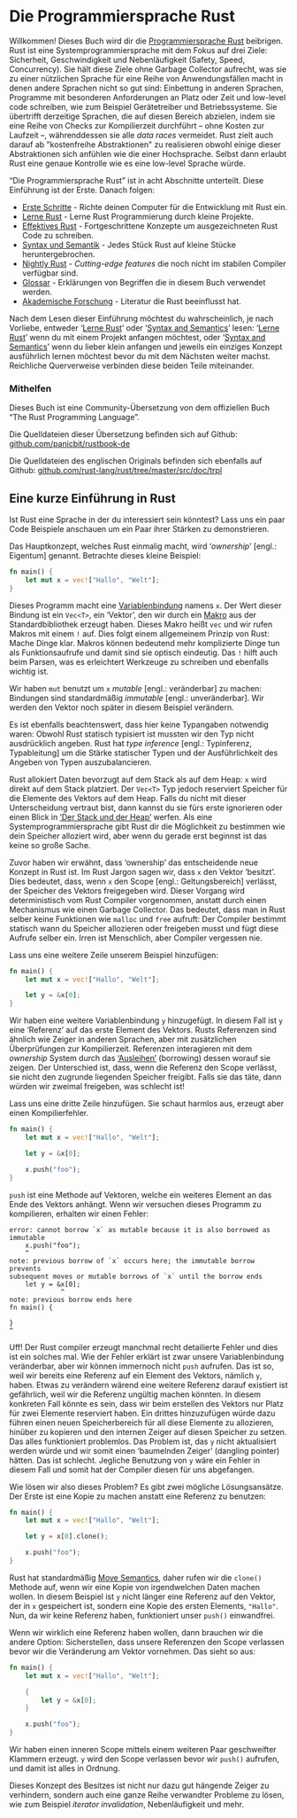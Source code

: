 # Die Programmiersprache Rust

Willkommen! Dieses Buch wird dir die [Programmiersprache Rust][rust] beibrigen.
Rust ist eine Systemprogrammiersprache mit dem Fokus auf drei Ziele:
Sicherheit, Geschwindigkeit und Nebenläufigkeit (Safety, Speed, Concurrency).
Sie hält diese Ziele ohne Garbage Collector aufrecht,
was sie zu einer nützlichen Sprache für eine Reihe von Anwendungsfällen macht
in denen andere Sprachen nicht so gut sind: Einbettung in anderen Sprachen,
Programme mit besonderen Anforderungen an Platz oder Zeit und low-level code schreiben,
wie zum Beispiel Gerätetreiber und Betriebssysteme.
Sie übertrifft derzeitige Sprachen, die auf diesen Bereich abzielen, indem sie
eine Reihe von Checks zur Kompilierzeit durchführt – ohne Kosten zur Laufzeit –,
währenddessen sie alle *data races* vermeidet.
Rust zielt auch darauf ab "kostenfreihe Abstraktionen" zu realisieren obwohl
einige dieser Abstraktionen sich anfühlen wie die einer Hochsprache.
Selbst dann erlaubt Rust eine genaue Kontrolle wie es eine low-level
Sprache würde.

[rust]: https://www.rust-lang.org

“Die Programmiersprache Rust” ist in acht Abschnitte unterteilt.
Diese Einführung ist der Erste. Danach folgen:

* [Erste Schritte][es] - Richte deinen Computer für die Entwicklung mit Rust ein.
* [Lerne Rust][lr] - Lerne Rust Programmierung durch kleine Projekte.
* [Effektives Rust][er] - Fortgeschrittene Konzepte um ausgezeichneten Rust Code zu schreiben.
* [Syntax und Semantik][ss] - Jedes Stück Rust auf kleine Stücke heruntergebrochen.
* [Nightly Rust][nr] - *Cutting-edge features* die noch nicht im stabilen Compiler verfügbar sind.
* [Glossar][gl] - Erklärungen von Begriffen die in diesem Buch verwendet werden.
* [Akademische Forschung][bi] - Literatur die Rust beeinflusst hat.

[es]: book/Erste_Schritte.md
[lr]: book/Lerne_Rust.md
[er]: book/Effektives_Rust.md
[ss]: book/Syntax_und_Semantik.md
[nr]: book/Nightly_Rust.md
[gl]: book/Glossar.md
[bi]: book/Bibliografie.md

Nach dem Lesen dieser Einführung möchtest du wahrscheinlich, je nach Vorliebe,
entweder ‘[Lerne Rust][lr]’ oder ‘[Syntax and Semantics][ss]’ lesen:
‘[Lerne Rust][lr]’ wenn du mit einem Projekt anfangen möchtest,
oder ‘[Syntax and Semantics][ss]’ wenn du lieber klein anfangen und jeweils ein
einziges Konzept ausführlich lernen möchtest bevor du mit dem Nächsten weiter machst.
Reichliche Querverweise verbinden diese beiden Teile miteinander.

### Mithelfen
Dieses Buch ist eine Community-Übersetzung von dem offiziellen Buch “The Rust Programming Language”.

Die Quelldateien dieser Übersetzung befinden sich auf Github:
[github.com/panicbit/rustbook-de](https://github.com/panicbit/rustbook-de)

Die Quelldateien des englischen Originals befinden sich ebenfalls auf Github:
[github.com/rust-lang/rust/tree/master/src/doc/trpl](https://github.com/rust-lang/rust/tree/master/src/doc/trpl)

## Eine kurze Einführung in Rust

Ist Rust eine Sprache in der du interessiert sein könntest? Lass uns ein paar 
Code Beispiele anschauen um ein Paar ihrer Stärken zu demonstrieren.

Das Hauptkonzept, welches Rust einmalig macht, wird
‘*ownership*’ [engl.: Eigentum] genannt. Betrachte dieses kleine Beispiel:

```rust
fn main() {
    let mut x = vec!["Hallo", "Welt"];
}
```

Dieses Programm macht eine [Variablenbindung][var] namens `x`. Der Wert dieser 
Bindung ist ein `Vec<T>`, ein ‘Vektor’, den wir durch ein [Makro][macro] 
aus der Standardbibliothek erzeugt haben. Dieses Makro heißt `vec` und wir rufen 
Makros mit einem `!` auf. Dies folgt einem allgemeinem Prinzip von Rust:
Mache Dinge klar. Makros können bedeutend mehr komplizierte Dinge tun als 
Funktionsaufrufe und damit sind sie optisch eindeutig. Das `!` hilft auch beim 
Parsen, was es erleichtert Werkzeuge zu schreiben und ebenfalls wichtig ist.

Wir haben `mut` benutzt um `x` *mutable* [engl.: veränderbar] zu machen:
Bindungen sind standardmäßig *immutable* [engl.: unveränderbar].
Wir werden den Vektor noch später in diesem Beispiel verändern.

Es ist ebenfalls beachtenswert, dass hier keine Typangaben notwendig waren: 
Obwohl Rust statisch typisiert ist mussten wir den Typ nicht ausdrücklich 
angeben. Rust hat *type inference* [engl.: Typinferenz, Typableitung] um 
die Stärke statischer Typen und der Ausführlichkeit des Angeben von Typen 
auszubalancieren.

Rust allokiert Daten bevorzugt auf dem Stack als auf dem Heap: `x` wird direkt
auf dem Stack platziert. Der `Vec<T>` Typ jedoch reserviert Speicher für die
Elemente des Vektors auf dem Heap. Falls du nicht mit dieser Unterscheidung
vertraut bist, dann kannst du sie fürs erste ignorieren oder einen Blick in
[‘Der Stack und der Heap’][heap] werfen. Als eine Systemprogrammiersprache
gibt Rust dir die Möglichkeit zu bestimmen wie dein Speicher alloziert wird,
aber wenn du gerade erst beginnst ist das keine so große Sache.

[var]: book/Variablenbindung.md
[macro]: book/Makros.md
[heap]: book/Der_Stack_Und_Der_Heap.md

Zuvor haben wir erwähnt, dass ‘ownership’ das entscheidende neue Konzept in Rust ist.
Im Rust Jargon sagen wir, dass `x` den Vektor ‘besitzt’. Dies bedeutet, dass,
wenn `x` den Scope [engl.: Geltungsbereich] verlässt, der Speicher des Vektors
freigegeben wird. Dieser Vorgang wird deterministisch vom Rust Compiler
vorgenommen, anstatt durch einen Mechanismus wie einen Garbage Collector.
Das bedeutet, dass man in Rust selber keine Funktionen wie `malloc` und
`free` aufruft: Der Compiler bestimmt statisch wann du Speicher allozieren oder
freigeben musst und fügt diese Aufrufe selber ein. Irren ist Menschlich, aber
Compiler vergessen nie.

Lass uns eine weitere Zeile unserem Beispiel hinzufügen:

```rust
fn main() {
    let mut x = vec!["Hallo", "Welt"];

    let y = &x[0];
}
```

Wir haben eine weitere Variablenbindung `y` hinzugefügt. In diesem Fall ist
`y` eine ‘Referenz’ auf das erste Element des Vektors. Rusts Referenzen sind
ähnlich wie Zeiger in anderen Sprachen, aber mit zusätzlichen Überprüfungen zur
Kompilierzeit. Referenzen interagieren mit dem *ownership* System durch das
[‘Ausleihen’][borrowing] (borrowing) dessen worauf sie zeigen.
Der Unterschied ist, dass, wenn die Referenz den Scope verlässt,
sie nicht den zugrunde liegenden Speicher freigibt. Falls sie das täte,
dann würden wir zweimal freigeben, was schlecht ist!

[borrowing]: book/Referenzen_Und_Ausleihen.md

Lass uns eine dritte Zeile hinzufügen. Sie schaut harmlos aus, erzeugt aber
einen Kompilierfehler.

```rust
fn main() {
    let mut x = vec!["Hallo", "Welt"];

    let y = &x[0];

    x.push("foo");
}
```

`push` ist eine Methode auf Vektoren, welche ein weiteres Element an das Ende
des Vektors anhängt. Wenn wir versuchen dieses Programm zu kompilieren, erhalten
wir einen Fehler:

```text
error: cannot borrow `x` as mutable because it is also borrowed as immutable
    x.push("foo");
    ^
note: previous borrow of `x` occurs here; the immutable borrow prevents
subsequent moves or mutable borrows of `x` until the borrow ends
    let y = &x[0];
             ^
note: previous borrow ends here
fn main() {

}
^
```
Uff! Der Rust compiler erzeugt manchmal recht detailierte Fehler und dies ist
ein solches mal. Wie der Fehler erklärt ist zwar unsere Variablenbindung veränderbar,
aber wir können immernoch nicht `push` aufrufen. Das ist so, weil wir bereits
eine Referenz auf ein Element des Vektors, nämlich `y`, haben. Etwas zu verändern
wärend eine weitere Referenz darauf existiert ist gefährlich, weil wir die
Referenz ungültig machen könnten. In diesem konkreten Fall könnte es sein, dass
wir beim erstellen des Vektors nur Platz für zwei Elemente reserviert haben.
Ein drittes hinzuzufügen würde dazu führen einen neuen Speicherbereich für all
diese Elemente zu allozieren, hinüber zu kopieren und den internen Zeiger auf
diesen Speicher zu setzen. Das alles funktioniert problemlos. Das Problem ist,
das `y` nicht aktualisiert werden würde und wir somit einen ‘baumelnden Zeiger’
(dangling pointer) hätten. Das ist schlecht. Jegliche Benutzung von `y` wäre ein
Fehler in diesem Fall und somit hat der Compiler diesen für uns abgefangen.

Wie lösen wir also dieses Problem? Es gibt zwei mögliche Lösungsansätze.
Der Erste ist eine Kopie zu machen anstatt eine Referenz zu benutzen:

```rust
fn main() {
    let mut x = vec!["Hallo", "Welt"];

    let y = x[0].clone();

    x.push("foo");
}
```

Rust hat standardmäßig [Move Semantics][move], daher rufen wir die `clone()`
Methode auf, wenn wir eine Kopie von irgendwelchen Daten machen wollen.
In diesem Beispiel ist `y` nicht länger eine Referenz auf den Vektor, der in `x`
gespeichert ist, sondern eine Kopie des ersten Elements, `"Hallo"`. Nun, da wir
keine Referenz haben, funktioniert unser `push()` einwandfrei.

[move]: Besitz#move-semantics

Wenn wir wirklich eine Referenz haben wollen, dann brauchen wir die andere
Option: Sicherstellen, dass unsere Referenzen den Scope verlassen bevor wir die
Veränderung am Vektor vornehmen. Das sieht so aus:

```rust
fn main() {
    let mut x = vec!["Hallo", "Welt"];

    {
        let y = &x[0];
    }

    x.push("foo");
}
```

Wir haben einen inneren Scope mittels einem weiteren Paar geschweifter Klammern
erzeugt. `y` wird den Scope verlassen bevor wir `push()` aufrufen, und damit
ist alles in Ordnung.

Dieses Konzept des Besitzes ist nicht nur dazu gut hängende Zeiger zu verhindern,
sondern auch eine ganze Reihe verwandter Probleme zu lösen, wie zum Beispiel
*iterator invalidation*, Nebenläufigkeit und mehr.
